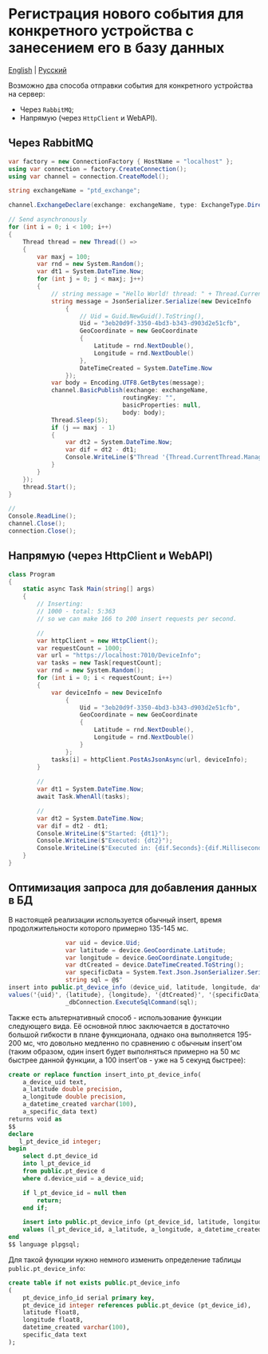# Регистрация нового события для конкретного устройства с занесением его в базу данных

[English](insertptdi.md) | [Русский](insertptdi.ru.md)

Возможно два способа отправки события для конкретного устройства на сервер:

- Через `RabbitMQ`; 
- Напрямую (через `HttpClient` и WebAPI). 

## Через RabbitMQ

```C#
var factory = new ConnectionFactory { HostName = "localhost" };
using var connection = factory.CreateConnection();
using var channel = connection.CreateModel();

string exchangeName = "ptd_exchange"; 

channel.ExchangeDeclare(exchange: exchangeName, type: ExchangeType.Direct);

// Send asynchronously 
for (int i = 0; i < 100; i++)
{
    Thread thread = new Thread(() => 
    {
        var maxj = 100; 
        var rnd = new System.Random(); 
        var dt1 = System.DateTime.Now; 
        for (int j = 0; j < maxj; j++)
        {
            // string message = "Hello World! thread: " + Thread.CurrentThread.ManagedThreadId; 
            string message = JsonSerializer.Serialize(new DeviceInfo 
                {
                    // Uid = Guid.NewGuid().ToString(), 
                    Uid = "3eb20d9f-3350-4bd3-b343-d903d2e51cfb", 
                    GeoCoordinate = new GeoCoordinate
                    {
                        Latitude = rnd.NextDouble(),
                        Longitude = rnd.NextDouble()
                    }, 
                    DateTimeCreated = System.DateTime.Now
                }); 
            var body = Encoding.UTF8.GetBytes(message);
            channel.BasicPublish(exchange: exchangeName,
                                routingKey: "",
                                basicProperties: null,
                                body: body);
            Thread.Sleep(5); 
            if (j == maxj - 1)
            {
                var dt2 = System.DateTime.Now; 
                var dif = dt2 - dt1; 
                Console.WriteLine($"Thread '{Thread.CurrentThread.ManagedThreadId}' finished (Started: {dt1}, Executed: {dt2}, Executed in: {dif.Seconds}:{dif.Milliseconds})"); 
            }
        }
    }); 
    thread.Start(); 
}

// 
Console.ReadLine();
channel.Close(); 
connection.Close(); 
```

## Напрямую (через HttpClient и WebAPI)

```C#
class Program
{
    static async Task Main(string[] args)
    {
        // Inserting: 
        // 1000 - total: 5:363
        // so we can make 166 to 200 insert requests per second. 

        // 
        var httpClient = new HttpClient(); 
        var requestCount = 1000; 
        var url = "https://localhost:7010/DeviceInfo"; 
        var tasks = new Task[requestCount]; 
        var rnd = new System.Random(); 
        for (int i = 0; i < requestCount; i++)
        {
            var deviceInfo = new DeviceInfo 
                {
                    Uid = "3eb20d9f-3350-4bd3-b343-d903d2e51cfb", 
                    GeoCoordinate = new GeoCoordinate
                    {
                        Latitude = rnd.NextDouble(),
                        Longitude = rnd.NextDouble()
                    }
                };
            tasks[i] = httpClient.PostAsJsonAsync(url, deviceInfo); 
        }
        
        // 
        var dt1 = System.DateTime.Now; 
        await Task.WhenAll(tasks); 

        // 
        var dt2 = System.DateTime.Now; 
        var dif = dt2 - dt1; 
        Console.WriteLine($"Started: {dt1}");
        Console.WriteLine($"Executed: {dt2}");
        Console.WriteLine($"Executed in: {dif.Seconds}:{dif.Milliseconds}");
    }
}
```

## Оптимизация запроса для добавления данных в БД 

В настоящей реализации используется обычный insert, время продолжительности которого примерно 135-145 мс. 

```C#
                var uid = device.Uid; 
                var latitude = device.GeoCoordinate.Latitude; 
                var longitude = device.GeoCoordinate.Longitude; 
                var dtCreated = device.DateTimeCreated.ToString(); 
                var specificData = System.Text.Json.JsonSerializer.Serialize(device.SpecificData); 
                string sql = @$"
insert into public.pt_device_info (device_uid, latitude, longitude, datetime_created, specific_data)
values('{uid}', {latitude}, {longitude}, '{dtCreated}', '{specificData}')"; 
                _dbConnection.ExecuteSqlCommand(sql); 
```

Также есть альтернативный способ - использование функции следующего вида. Её основной плюс заключается в достаточно большой гибкости в плане функционала, однако она выполняется 195-200 мс, что довольно медленно по сравнению с обычным insert'ом (таким образом, один insert будет выполняться примерно на 50 мс быстрее данной функции, а 100 insert'ов - уже на 5 секунд быстрее): 

```SQL
create or replace function insert_into_pt_device_info(
    a_device_uid text,
    a_latitude double precision, 
    a_longitude double precision, 
    a_datetime_created varchar(100), 
    a_specific_data text)
returns void as 
$$
declare
   l_pt_device_id integer;
begin
    select d.pt_device_id
    into l_pt_device_id
    from public.pt_device d
    where d.device_uid = a_device_uid; 

    if l_pt_device_id = null then 
        return; 
    end if; 

    insert into public.pt_device_info (pt_device_id, latitude, longitude, datetime_created, specific_data)
    values (l_pt_device_id, a_latitude, a_longitude, a_datetime_created, a_specific_data); 
end
$$ language plpgsql;
```

Для такой функции нужно немного изменить определение таблицы `public.pt_device_info`: 

```SQL
create table if not exists public.pt_device_info
(
    pt_device_info_id serial primary key, 
    pt_device_id integer references public.pt_device (pt_device_id), 
    latitude float8,
    longitude float8, 
    datetime_created varchar(100),
    specific_data text
);
```
